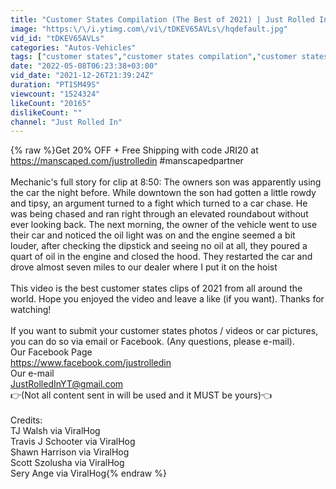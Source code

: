 ```yaml
---
title: "Customer States Compilation (The Best of 2021) | Just Rolled In"
image: "https:\/\/i.ytimg.com\/vi\/tDKEV65AVLs\/hqdefault.jpg"
vid_id: "tDKEV65AVLs"
categories: "Autos-Vehicles"
tags: ["customer states","customer states compilation","customer states compilation just rolled in"]
date: "2022-05-08T06:23:38+03:00"
vid_date: "2021-12-26T21:39:24Z"
duration: "PT15M49S"
viewcount: "1524324"
likeCount: "20165"
dislikeCount: ""
channel: "Just Rolled In"
---
```

{% raw %}Get 20% OFF + Free Shipping with code JRI20 at <a rel="nofollow" target="blank" href="https://manscaped.com/justrolledin">https://manscaped.com/justrolledin</a> #manscapedpartner<br /><br />Mechanic's full story for clip at 8:50: The owners son was apparently using the car the night before. While downtown the son had gotten a little rowdy and tipsy, an argument turned to a fight which turned to a car chase. He was being chased and ran right through an elevated roundabout without ever looking back. The next morning, the owner of the vehicle went to use their car and noticed the oil light was on and the engine seemed a bit louder, after checking the dipstick and seeing no oil at all, they poured a quart of oil in the engine and closed the hood. They restarted the car and drove almost seven miles to our dealer where I put it on the hoist <br /><br />This video is the best customer states clips of 2021 from all around the world. Hope you enjoyed the video and leave a like (if you want). Thanks for watching! <br /><br />If you want to submit your customer states photos / videos or car pictures, you can do so via email or Facebook. (Any questions, please e-mail).<br />Our Facebook Page<br /><a rel="nofollow" target="blank" href="https://www.facebook.com/justrolledin">https://www.facebook.com/justrolledin</a><br />Our e-mail<br />JustRolledInYT@gmail.com<br />👉(Not all content sent in will be used and it MUST be yours)👈<br /><br />Credits:<br />TJ Walsh via ViralHog<br />Travis J Schooter via ViralHog<br />Shawn Harrison via ViralHog<br />Scott Szolusha via ViralHog <br />Sery Ange via ViralHog{% endraw %}
